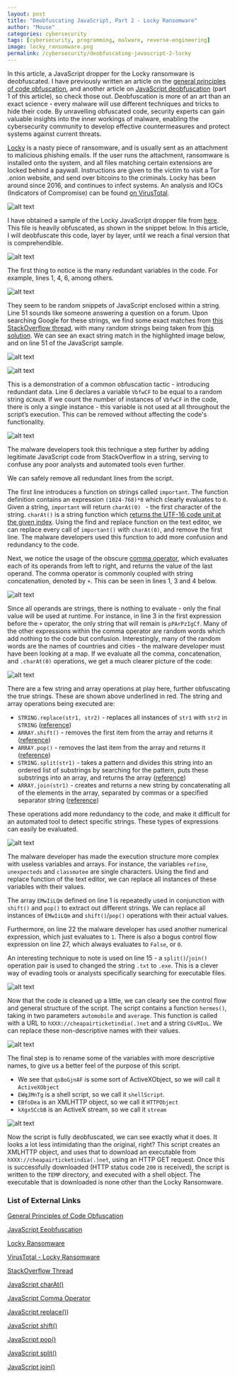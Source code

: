 ```yaml
---
layout: post
title: "Deobfuscating JavaScript, Part 2 - Locky Ransomware"
author: "Mouse"
categories: cybersecurity
tags: [cybersecurity, programming, malware, reverse-engineering]
image: locky_ransomware.png
permalink: /cybersecurity/deobfuscating-javascript-2-locky
---
```


In this article, a JavaScript dropper for the Locky ransomware is deobfuscated. I have previously written an article on the [general principles of code obfuscation](https://cybermouse.xyz/cybersecurity/code-obfuscation), and another article on [JavaScript deobfuscation](https://cybermouse.xyz/cybersecurity/deobfuscating-javascript-1) (part 1 of this article), so check those out. Deobfuscation is more of an art than an exact science - every malware will use different techniques and tricks to hide their code. By unravelling obfuscated code, security experts can gain valuable insights into the inner workings of malware, enabling the cybersecurity community to develop effective countermeasures and protect systems against current threats.

[Locky](https://en.wikipedia.org/wiki/Locky) is a nasty piece of ransomware, and is usually sent as an attachment to malicious phishing emails. If the user runs the attachment, ransomware is installed onto the system, and all files matching certain extensions are locked behind a paywall. Instructions are given to the victim to visit a Tor .onion website, and send over bitcoins to the criminals. Locky has been around since 2016, and continues to infect systems. An analysis and IOCs (Indicators of Compromise) can be found [on VirusTotal](https://www.virustotal.com/gui/file/03f6ab1b482eac4acfb793c3e8d0656d7c33cddb5fc38416019d526f43577761/detection).

![alt text](\assets\img\cybersecurity\deobfuscating-javascript-2\locky.PNG)

I have obtained a sample of the Locky JavaScript dropper file from [here](https://www.uperesia.com/deobfuscating-a-locky-dropper). This file is heavily obfuscated, as shown in the snippet below. In this article, I will deobfuscate this code, layer by layer, until we reach a final version that is comprehendible.

![alt text](\assets\img\cybersecurity\deobfuscating-javascript-2\original.PNG)

The first thing to notice is the many redundant variables in the code. For example, lines 1, 4, 6, among others.

![alt text](\assets\img\cybersecurity\deobfuscating-javascript-2\redundant_vars.PNG)

They seem to be random snippets of JavaScript enclosed within a string. Line 51 sounds like someone answering a question on a forum. Upon searching Google for these strings, we find some exact matches from [this StackOverflow thread](https://stackoverflow.com/questions/799981/document-ready-equivalent-without-jquery), with many random strings being taken from [this solution](https://stackoverflow.com/a/7053197). We can see an exact string match in the highlighted image below, and on line 51 of the JavaScript sample.

![alt text](\assets\img\cybersecurity\deobfuscating-javascript-2\stackoverflow.PNG)

![alt text](\assets\img\cybersecurity\deobfuscating-javascript-2\line51.PNG)

This is a demonstration of a common obfuscation tactic - introducing redundant data. Line 6 declares a variable ```VbfwCF``` to be equal to a random string ```dCXmzN```. If we count the number of instances of ```VbfwCF``` in the code, there is only a single instance - this variable is not used at all throughout the script’s execution. This can be removed without affecting the code's functionality.

![alt text](\assets\img\cybersecurity\deobfuscating-javascript-2\instances.PNG)

The malware developers took this technique a step further by adding legitimate JavaScript code from StackOverflow in a string, serving to confuse any poor analysts and automated tools even further.

We can safely remove all redundant lines from the script.

The first line introduces a function on strings called ```important```. The function definition contains an expression ```(1024-768)*0``` which clearly evaluates to ```0```.  Given a string, ```important``` will return ```charAt(0) ``` - the first character of the string. ```charAt()``` is a string function which [returns the UTF-16 code unit at the given index](https://developer.mozilla.org/en-US/docs/Web/JavaScript/Reference/Global_Objects/String/charAt). Using the find and replace function on the text editor, we can replace every call of ```important()``` with ```charAt(0)```, and remove the first line. The malware developers used this function to add more confusion and redundancy to the code.

Next, we notice the usage of the obscure [comma operator](https://developer.mozilla.org/en-US/docs/Web/JavaScript/Reference/Operators/Comma_operator), which evaluates each of its operands from left to right, and returns the value of the last operand. The comma operator is commonly coupled with string concatenation, denoted by ```+```. This can be seen in lines 1, 3 and 4 below.

![alt text](\assets\img\cybersecurity\deobfuscating-javascript-2\comma.PNG)

Since all operands are strings, there is nothing to evaluate - only the final value will be used at runtime. For instance, in line 3 in the first expression before the ```+``` operator, the only string that will remain is ```pPArPzIgCf```. Many of the other expressions within the comma operator are random words which add nothing to the code but confusion. Interestingly, many of the random words are the names of countries and cities - the malware developer must have been looking at a map. If we evaluate all the comma, concatenation, and ```.charAt(0)``` operations, we get a much clearer picture of the code:

![alt text](\assets\img\cybersecurity\deobfuscating-javascript-2\strings.PNG)

There are a few string and array operations at play here, further obfuscating the true strings. These are shown above underlined in red. The string and array operations being executed are:
* ```STRING.replace(str1, str2)``` - replaces all instances of ```str1``` with ```str2``` in ```STRING``` ([reference](https://developer.mozilla.org/en-US/docs/Web/JavaScript/Reference/Global_Objects/String/replace))
* ```ARRAY.shift()``` - removes the first item from the array and returns it ([reference](https://developer.mozilla.org/en-US/docs/Web/JavaScript/Reference/Global_Objects/Array/shift))
* ```ARRAY.pop()``` - removes the last item from the array and returns it ([reference](https://developer.mozilla.org/en-US/docs/Web/JavaScript/Reference/Global_Objects/Array/pop))
* ```STRING.split(str1)``` - takes a pattern and divides this string into an ordered list of substrings by searching for the pattern, puts these substrings into an array, and returns the array ([reference](https://developer.mozilla.org/en-US/docs/Web/JavaScript/Reference/Global_Objects/String/split))
* ```ARRAY.join(str1)``` -  creates and returns a new string by concatenating all of the elements in the array, separated by commas or a specified separator string ([reference](https://developer.mozilla.org/en-US/docs/Web/JavaScript/Reference/Global_Objects/Array/join))

These operations add more redundancy to the code, and make it difficult for an automated tool to detect specific strings. These types of expressions can easily be evaluated.

![alt text](\assets\img\cybersecurity\deobfuscating-javascript-2\removed_str.PNG)

The malware developer has made the execution structure more complex with useless variables and arrays. For instance, the variables ```refine```, ```unexpecteds``` and ```classmatee``` are single characters. Using the find and replace function of the text editor, we can replace all instances of these variables with their values.

The array ```EMwIiLQm``` defined on line 1 is repeatedly used in conjunction with ```shift()``` and ```pop()``` to extract out different strings. We can replace all instances of ```EMwIiLQm``` and ```shift()```/```pop()``` operations with their actual values.

Furthermore, on line 22 the malware developer has used another numerical expression, which just evaluates to ```1```.  There is also a bogus control flow expression on line 27, which always evaluates to ```False```, or ```0```.

An interesting technique to note is used on line 15 - a ```split()```/```join()``` operation pair is used to changed the string ```.txt``` to ```.exe```. This is a clever way of evading tools or analysts specifically searching for executable files.

![alt text](\assets\img\cybersecurity\deobfuscating-javascript-2\control_flow.PNG)

Now that the code is cleaned up a little, we can clearly see the control flow and general structure of the script. The script contains a function ```hermes()```, taking in two parameters ```automobile``` and ```average```. This function is called with a URL to ```hXXX://cheapairticketindia(.)net``` and a string ```CGvMIoL```. We can replace these non-descriptive names with their values.

![alt text](\assets\img\cybersecurity\deobfuscating-javascript-2\vars.PNG)

The final step is to rename some of the variables with more descriptive names, to give us a better feel of the purpose of this script.
* We see that ```qsBoGjnAF``` is some sort of ActiveXObject, so we will call it ```ActiveXObject```
* ```EWqJMnTg``` is a shell script, so we call it ```shellScript```.
* ```EBfoDea``` is an XMLHTTP object, so we call it ```HTTPObject```
* ```kXgxSCcbB``` is an ActiveX stream, so we call it ```stream```

![alt text](\assets\img\cybersecurity\deobfuscating-javascript-2\final.PNG)

Now the script is fully deobfuscated, we can see exactly what it does. It looks a lot less intimidating than the original, right? This script creates an XMLHTTP object, and uses that to download an executable from ```hXXX://cheapairticketindia(.)net```, using an HTTP GET request. Once this is successfully downloaded (HTTP status code ```200``` is received), the script is written to the ```TEMP``` directory, and executed with a shell object. The executable that is downloaded is none other than the Locky Ransomware. 

### List of External Links

[General Principles of Code Obfuscation](https://cybermouse.xyz/cybersecurity/code-obfuscation)

[JavaScript Eeobfuscation](https://cybermouse.xyz/cybersecurity/deobfuscating-javascript-1)

[Locky Ransomware](https://en.wikipedia.org/wiki/Locky)

[VirusTotal - Locky Ransomware](https://www.virustotal.com/gui/file/03f6ab1b482eac4acfb793c3e8d0656d7c33cddb5fc38416019d526f43577761/detection)

[StackOverflow Thread](https://stackoverflow.com/questions/799981/document-ready-equivalent-without-jquery)

[JavaScript charAt()](https://developer.mozilla.org/en-US/docs/Web/JavaScript/Reference/Global_Objects/String/charAt)

[JavaScript Comma Operator](https://developer.mozilla.org/en-US/docs/Web/JavaScript/Reference/Operators/Comma_operator)

[JavaScript replace()](https://developer.mozilla.org/en-US/docs/Web/JavaScript/Reference/Global_Objects/String/replace))

[JavaScript shift()](https://developer.mozilla.org/en-US/docs/Web/JavaScript/Reference/Global_Objects/Array/shift)

[JavaScript pop()](https://developer.mozilla.org/en-US/docs/Web/JavaScript/Reference/Global_Objects/Array/pop)

[JavaScript split()](https://developer.mozilla.org/en-US/docs/Web/JavaScript/Reference/Global_Objects/String/split)

[JavaScript join()](https://developer.mozilla.org/en-US/docs/Web/JavaScript/Reference/Global_Objects/Array/join)
